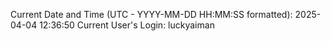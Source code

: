 Current Date and Time (UTC - YYYY-MM-DD HH:MM:SS formatted): 2025-04-04 12:36:50
Current User's Login: luckyaiman
